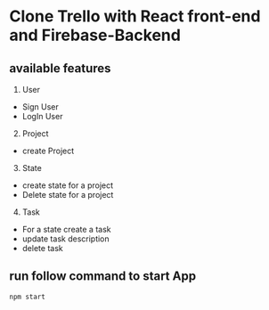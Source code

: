 # Clone Trello with React front-end and Firebase-Backend

## available features 

1. User
* Sign User
* LogIn User

2. Project
* create Project

3. State
* create state for a project
* Delete state for a project

4. Task
* For a state create a task  
* update task description
* delete task

## run follow command to start App
```
npm start
```